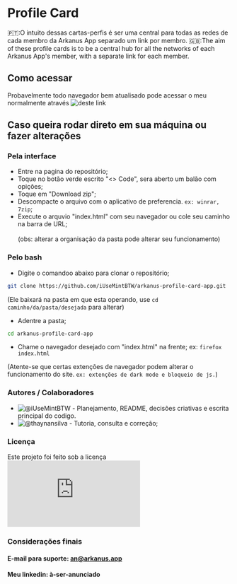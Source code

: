 # Profile Card
🇵🇹:O intuito dessas cartas-perfis é ser uma central para todas as redes de cada membro da Arkanus App separado um link por membro.
🇬🇧:The aim of these profile cards is to be a central hub for all the networks of each Arkanus App's member, with a separate link for each member.

## Como acessar
Probavelmente todo navegador bem atualisado pode acessar o meu normalmente através ![deste link](an.arkanus.app)

## Caso queira rodar direto em sua máquina ou fazer alterações
### Pela interface
- Entre na pagina do repositório;
- Toque no botão verde escrito "<> Code", sera aberto um balão com opições;
- Toque em "Download zip";
- Descompacte o arquivo com o aplicativo de preferencia. ```ex: winrar, 7zip```;
- Execute o arquvio "index.html" com seu navegador ou cole seu caminho na barra de URL;
 <br> <br>(obs: alterar a organisação da pasta pode alterar seu funcionamento)

### Pelo bash
- Digite o comandoo abaixo para clonar o repositório;
```sh
git clone https://github.com/iUseMintBTW/arkanus-profile-card-app.git
```
(Ele baixará na pasta em que esta operando, use ```cd caminho/da/pasta/desejada``` para alterar)
- Adentre a pasta;
```sh
cd arkanus-profile-card-app
```
- Chame o navegador desejado com "index.html" na frente;
ex: ```firefox index.html```

(Atente-se que certas extenções de navegador podem alterar o funcionamento do site. ```ex: extenções de dark mode e bloqueio de js.```)

### Autores / Colaboradores
- ![@iUseMintBTW](an.arkanus.app) - Planejamento, README, decisões criativas e escrita principal do codigo.
- ![@thaynansilva ](https://github.com/thaynansilva) - Tutoria, consulta e correção;

### Licença
Este projeto foi feito sob a licença ![GNU General Public License 3.0](https://www.gnu.org/licenses/gpl-3.0.en.html)

### Considerações finais
#### E-mail para suporte: an@arkanus.app
#### Meu linkedin: à-ser-anunciado
